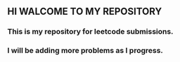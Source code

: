 ## HI WALCOME TO MY REPOSITORY

### This is my repository for leetcode submissions.

### I will be adding more problems as I progress.
